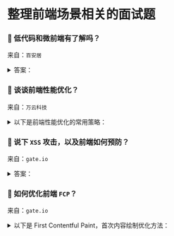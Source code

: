 # 整理前端场景相关的面试题

### 🔴 低代码和微前端有了解吗？

来自：`百安居`

<details>

<summary>答案：</summary>

#### 低代码

低代码是一种快速开发应用程序的方法，有以下几个特性：

1. **特点**：可视化开发、提高产出速度、降低开发门槛
2. **优势**：提高效率、降低人力成本、易于维护
3. **应用场景**：企业内部管理系统、移动应用开发、数据可视化
4. **数据发展**：随着技术的不断进步，低代码开发平台将越来越智能化，能够自动生成更多的代码，进一步提高开发效率。同时，低代码开发也将与人工智能、大数据等技术相结合，为企业提供更强大的解决方案。

由于我本人对 `formily` 比较了解，所以结合 `formily` 的特性在低代码中发挥的用途，我总结的 `formily` 记录：https://github.com/cgfeel/formily

- 提供了开箱即用的开源低代码编辑器
- 采用 `MVVM` 设计模式，精确渲染，将视图模型抽象出来，然后在 DSL 模板层消费
- 提供领域模型，可以多字段联动，主动、被动受控
- 提供点对点的路径系统，能够在低代码中匹配、筛查特定字段
- 细粒度极高的生命周期，从顶层的表单，到底层的字段，从创建到更新，每一个阶段都有对应生命周期
- 协议驱动，提供 `schema`，可以完美通过 `json` 驱动视图
- 分层架构，主要分为 4 大库
  - `@formily/reactive`：数据记录，状态更新
  - `@formily/core`：模型解析、生命周期
  - `@formily/react`：桥接 `react`，使其拥有调用 `formily` 能力
  - `@formily/antd-v5`：`UI` 库之一，作为模型下的组件库，也可以自定义或适配第三方库

#### 微前端

微前端是一种将前端应用拆分为多个独立小型前端应用的架构模式。

**主要特点**

1. **独立开发**：各个微前端应用可以由不同的团队独立开发，使用不同的技术栈，提高开发效率。
2. **独立部署**：每个微前端应用可以独立部署，不影响其他应用，实现快速迭代。
3. **技术栈无关**：允许在一个项目中集成不同技术栈的应用，增加了技术选型的灵活性。

**优势**

1. **提升开发效率**：团队可以专注于特定的微前端应用，减少开发过程中的冲突和协调成本。
2. **增强可维护性**：较小的代码库更容易理解和维护。
3. **灵活升级**：可以逐步升级单个微前端应用，而无需对整个系统进行大规模升级。

**实现方式**

1. **路由分发**：通过路由将不同的 `URL` 分配给不同的微前端应用，如：`qiankun`、`single-spa`。
2. **组合式应用**：将多个微前端应用组合在一个页面中，通过 `iframe` 进行管理，如：`wujie` 降级模式 `degradee`。
3. **微组件化**：将微前端应用封装成 `web-component`，在主应用中动态加载，如：`micro-app`、`wujie` 默认模式。

我总结的微前端记录：https://github.com/cgfeel/zf-micro-app

</details>

### 🔴 谈谈前端性能优化？

来自：`万云科技`

<details>

<summary>以下是前端性能优化的常用策略：</summary>

前端性能优化的核心目标是提高页面加载速度和用户交互体验。

**1. 代码优化**

- **代码分离与按需加载**：使用代码分离（`Code Splitting`）将代码按需加载，以减小首屏的 `JavaScript` 体积。`Webpack` 等打包工具提供了动态导入（`import`）功能来实现按需加载。
- **减少 `JavaScript` 执行时间**：减少过多的 `JavaScript` 运算和 `DOM` 操作，将计算密集型操作移到 `Web Worker` 或服务器端。

**2. 资源优化**

- **压缩和最小化**：通过压缩 `HTML`、`CSS`、`JavaScript` 来减少资源大小。常用工具包括 `Terser`（`JS`）、`CSSNano`（`CSS`）等。
- **图片优化**：优化图片格式（如 `WebP`）、使用图片懒加载、并适配不同分辨率的设备。
- **使用字体优化**：尽量使用系统字体，或确保自定义字体在加载前不阻塞页面渲染。

**3. 网络优化**

- **使用 `HTTP/2` 或 `HTTP/3`**：`HTTP/2` 支持多路复用和更高效的资源加载，使浏览器能够同时加载多个资源而无需排队。
- **缓存与 `Service Worker`**：利用缓存策略（如 `HTTP` 缓存、`Service Worker` 缓存）来减少重复加载静态资源，提升返回用户的加载速度。
- **内容分发网络（`CDN`）**：通过 `CDN` 加速全球用户的资源加载，减少资源的传输时间。

**4. 页面渲染优化**

- **减少重绘与重排**：避免频繁修改 `DOM`，以减少布局和渲染的消耗。可以通过批量操作 `DOM`，或使用虚拟 `DOM` 技术来降低成本。
- **`CSS` 优化**：将关键 `CSS`（`Critical CSS`）放在页面顶部，其他的 `CSS` 文件可以异步加载，以加快页面的首屏渲染。

**5. 提高交互性能**

- **合理使用事件委托**：对于频繁的 `DOM` 事件（如点击、鼠标移动等），使用事件委托来提升性能，减少事件绑定数量。
- **懒加载非必要资源**：如图像、视频和数据，可以在用户接近相关区域时进行加载，避免一次性加载所有资源的负担。
- **减少首屏加载的 `JavaScript`**：通过 `Tree Shaking` 删除无用代码，并延迟加载非关键代码，以减少加载时间。

**6. 提高体验的优化**

- **优先显示关键内容**：确保首屏重要内容优先加载，尽量缩短用户首次看到页面的时间。
- **合理使用骨架屏与加载动画**：在加载较慢的情况下，使用骨架屏或加载动画来增强用户体验，避免白屏时间过长。

这些策略可以综合运用，具体选择需根据项目实际需求和用户设备、网络情况来决定。

</details>

### 🔴 说下 `XSS` 攻击，以及前端如何预防？

来自：`gate.io`

<details>

<summary>答案：</summary>

#### `XSS`（跨站脚本攻击）概述

`XSS` 攻击是一种常见的网络安全漏洞，攻击者通过在目标网站中注入恶意脚本（通常是 `JavaScript`），来获取用户的敏感信息（如登录凭证、个人信息等）或者执行其他恶意操作。这些恶意脚本会在用户的浏览器中执行，而用户往往是在正常访问目标网站的过程中被攻击。

**攻击类型有 3 个**

- **存储型 `XSS`**：攻击者将恶意脚本存储在目标服务器上，例如在网站的评论区、留言板等可以存储用户输入内容的地方。当其他用户访问包含恶意脚本的页面时，浏览器会加载并执行这些脚本。例如，攻击者在一个论坛的评论中插入一段恶意 `JavaScript` 代码，当其他用户查看该评论时，代码就会执行，可能会窃取用户的登录信息。
- **反射型 `XSS`**：攻击者构造一个带有恶意脚本的 `URL`，诱使用户点击。当用户访问这个 `URL` 时，服务器会将恶意脚本反射回用户的浏览器并执行。比如，攻击者通过电子邮件等方式发送一个包含恶意脚本的链接，用户点击链接后，服务器会将脚本返回给浏览器执行。
- **`DOM` - `based XSS`**：这种类型的 `XSS` 是基于文档对象模型（`DOM`）的。攻击者利用网站前端 `JavaScript` 代码中的漏洞，通过修改 `DOM` 树来执行恶意脚本。例如，网站的某个 `JavaScript` 函数在处理用户输入时，没有正确地验证或转义，使得攻击者可以通过操作 `DOM` 来注入并执行恶意脚本。

#### 如何防止 `XSS` 攻击

从以下 4 个方面避免 `XSS` 攻击

**1. 输入验证和过滤：**

- **转义 `HTML` 特殊字符：**：将用户输入中的 `&`、`<`、`>`、`"`、`'` 等特殊字符替换为相应的 `HTML` 实体。
- **输入验证和清理**：对于用户输入的任何内容，如表单输入、`URL` 参数等，都应该进行严格的验证。验证内容包括数据类型、长度、格式等。

转义 `HTML` 特殊字符示例：

```js
function _getProcessedContent(content) {
  return content
    .replace(/&/g, "&amp;")
    .replace(/</g, "&lt;")
    .replace(/>/g, "&gt;")
    .replace(/"/g, "&quot;")
    .replace(/'/g, "&#039;")
    .replace(/`([\S\s]+?)`/g, "<code>$1</code>");
}
```

这样，即使攻击者输入了恶意脚本，在浏览器中也会被当作普通文本显示，而不会被执行。

**2. 输出编码：**

- **`HTML` 编码**：在将数据输出到 `HTML` 页面时，如在显示用户评论、文章内容等情况下，要对数据进行 `HTML` 编码。
- **`JavaScript` 编码**：如果数据是要在 `JavaScript` 代码中使用，一定要进行严格的编码和验证。例如，对于要在 `eval` 函数中使用的数据，会直接执行传入的字符串作为 `JavaScript` 代码。

**3. 安全的 `DOM` 操作：**

- **避免使用危险的 `DOM API`**：如 `document.write` 容易导致 `DOM` - `based XSS` 攻击。
- **正确处理 `DOM` 更新**：在更新 `DOM` 时，要注意使用的数据来源。例如，在使用 `innerHTML` 时，要对插入的内容进行 `HTML` 编码，防止恶意脚本注入。对于通过 `addEventListener` 等方式添加的事件处理函数，也要注意防止恶意脚本通过事件参数等途径注入。

**4. 借助安全策略和现有的库：**

- **使用 `CSP`（内容安全策略）**：通过 `HTTP` 头部设置内容安全策略，限制可以执行的脚本类型及来源。
- **使用库和框架的内置安全功能**：利用 `React`、`Vue` 等现代框架中的内置功能自动处理和防范 `XSS` 攻击。

#### `React` 怎么防止 `XSS` 的

**`React` 对 `XSS` 的自动防御机制：**

- **自动转义**：`React` 在渲染过程中有自动转义机制。将数据渲染到 `DOM` 中（例如，通过 `{}` 语法将一个变量渲染到 `JSX` 组件内部），`React` 会自动对数据中的特殊字符进行转义。
- **使用虚拟 `DOM`（`Virtual DOM`）**：`React` 使用虚拟 `DOM` 来更新真实 `DOM`。在虚拟 `DOM` 的比较和更新过程中，`React` 会对要更新的数据进行安全检查。它不会盲目地将数据直接更新到真实 `DOM` 中，而是先在虚拟 `DOM` 层面进行处理。这种机制减少了直接操作真实 `DOM` 可能带来的安全风险，因为恶意脚本很难直接绕过虚拟 `DOM` 的检查而插入到真实 `DOM` 中执行。

**开发者的最佳实践：**

- **避免使用 `dangerouslySetInnerHTML`**：这是一个容易引入 `XSS` 风险的属性。只有在绝对必要的情况下才使用它，并且在使用时，要确保传递给 `__html` 属性的值是经过严格安全处理的。
- **验证和过滤用户输入**：与其他开发场景一样，在 `React` 中也要对用户输入进行验证和过滤。在组件的 `state` 或者 `props` 接收用户输入数据的地方，要进行严格的验证。
- **安全的组件通信和数据传递**：当父组件将数据传递给子组件作为 `props` 时，要保证数据是经过验证和安全处理的。同样，在使用 `context` 等高级特性进行数据共享时，也要注意数据的来源和安全性，防止恶意数据在组件之间传播并导致 `XSS` 攻击。

</details>

### 🔴 如何优化前端 `FCP`？

来自：`gate.io`

<details>

<summary>以下是 First Contentful Paint，首次内容绘制优化方法：</summary>

#### 一、优化资源加载

**1. 代码拆分（`Code Splitting`）**

将大型的 `JavaScript` 代码库拆分成多个较小的模块，按需加载。这样浏览器就不用一次性下载和解析大量代码，而是根据用户的交互或者页面的初始呈现需求逐步获取所需代码，能有效减少首次页面加载时的资源量，加快 `FCP` 的时间。

示例：

在使用 `webpack` 等构建工具时，可以利用其动态导入（`import()`）功能实现代码拆分。比如一个电商网站，有商品列表展示模块、购物车模块、用户登录模块等，可以把这些模块对应的代码分别拆分出来，当用户访问商品列表页面时，先只加载商品列表展示相关的代码，等用户点击进入购物车页面时再加载购物车模块代码。

**2. 优化 `CSS` 和 `JavaScript` 加载顺序**

通常将关键的 `CSS` 样式表放在页面头部加载，这样浏览器可以尽早开始渲染页面样式，避免出现页面无样式的 “白屏” 阶段，进而加快首次内容绘制。对于 `JavaScript`，除非是页面初始化必须依赖的脚本，否则尽量放在页面底部加载，防止 `JavaScript` 解析阻塞页面渲染进程，影响 `FCP`。

在 HTML 文件中，像下面这样安排资源加载顺序：

```html
<!DOCTYPE html>
<html lang="en">
  <head>
    <link rel="stylesheet" href="styles.css" />
    <!-- 关键 CSS 优先加载 -->
  </head>
  <body>
    <!-- 页面内容主体 -->
    <script src="main.js"></script>
    <!-- 非关键 JavaScript 放底部 -->
  </body>
</html>
```

**3. 懒加载（`Lazy Loading`）**

针对图片、视频等多媒体资源以及页面下方的一些非关键内容采用懒加载机制。即这些资源在页面初始加载时不会被下载，只有当它们进入浏览器的可视区域时才会按需加载，从而减少首次页面加载时的资源请求数量，提升 `FCP` 速度。

对于图片，可以使用 `HTML5` 的 `data-*` 属性结合 `JavaScript` 来实现懒加载。例如：

```html
<img data-src="large-image.jpg" alt="示例图片" class="lazyload" />
```

然后通过 `JavaScript` 监听页面滚动等事件，当图片元素进入可视区域时，将 `data-src` 属性的值赋给 `src` 属性，触发图片的加载：

```js
// 以下代码只做演示，没有考虑节流，生成环境请勿直接使用
const lazyImages = document.querySelectorAll(".lazyload");
const lazyLoad = function () {
  lazyImages.forEach((image) => {
    if (
      image.getBoundingClientRect().top < window.innerHeight &&
      image.getBoundingClientRect().bottom > 0
    ) {
      image.src = image.dataset.src;
      image.classList.remove("lazyload");
    }
  });
};
window.addEventListener("scroll", lazyLoad);
window.addEventListener("load", lazyLoad);
```

#### 二、优化网络请求

**1. 压缩资源**

对 `CSS`、`JavaScript`、`HTML` 等文件进行压缩，去除多余的空格、注释等冗余信息，减小文件体积，加快网络传输速度，使浏览器能更快获取资源并进行页面渲染，有助于优化 `FCP`。

在构建项目时，使用工具如 `UglifyJS` 对 `JavaScript` 文件进行压缩，使用 `cssnano` 对 `CSS` 文件进行压缩，同时 `HTML` 文件也可以通过相关构建插件来压缩，例如在基于 `Node.js` 的项目中，通过配置 `html-webpack-plugin` 可以在打包时自动压缩 `HTML` 文件。

**2. 使用 `CDN`（`Content Delivery Network`）**

将静态资源（如图片、脚本、样式表等）分发到多个地理位置的服务器节点上，当用户访问页面时，浏览器可以从距离用户最近的服务器获取资源，大大缩短了资源的传输时间，能有效加快页面首次内容绘制的速度。

对于一些常用的前端库，像 `jQuery`，可以使用其官方提供的 `CDN` 链接来加载：

```js
<script src="https://code.jquery.com/jquery-3.6.0.min.js"></script>
```

同时，企业自己的网站也可以部署 CDN 来存放自己的静态资源，比如图片、样式文件等。

**3. 减少 `HTTP` 请求数量**

每一个 `HTTP` 请求都会有一定的开销，包括建立连接、发送请求头、等待响应等时间成本。通过合并 `CSS` 和 `JavaScript` 文件、使用雪碧图（`CSS Sprite`）等方式减少请求次数，从而加快页面加载速度，改善 `FCP`。

如果有多个小的 `CSS` 文件，可以使用构建工具将它们合并成一个大的 `CSS` 文件；对于页面中用到的多个小图标，可以通过工具将它们整合到一张雪碧图中，然后利用 `CSS` 的 `background-position` 属性来定位显示不同的图标，减少图标对应的单独 `HTTP` 请求。

#### 三、优化页面结构与渲染

**1. 精简 `HTML` 结构**

保持 `HTML` 页面结构简洁，去除不必要的标签嵌套和多余的元素，让浏览器能更快地解析和渲染页面内容，有助于缩短首次内容绘制时间。

避免像下面这样过度嵌套的 HTML 结构：

```html
<div>
  <div>
    <p><span>这是一段文本</span></p>
  </div>
</div>
```

可以简化为：

```html
<p>这是一段文本</p>
```

**2. 避免重排（`Reflow`）和重绘（`Repaint`）**

当页面元素的布局（尺寸、位置等）或样式（颜色、背景等）发生改变时，浏览器会进行重新布局（重排）和重新绘制（重绘）操作，这些操作会消耗一定的性能，影响 `FCP`。尽量减少不必要的元素样式和布局的频繁变动，通过改变类名应用预定义的样式变化、使用 `transform` 和 `opacity` 等属性来实现动画效果等方式来降低重排和重绘的频率。

如果要实现一个元素的隐藏动画，不要使用 display: none（会引起重排和重绘），而是使用 opacity: 0 结合 visibility: hidden 以及 transition 属性来实现平滑的隐藏效果，减少对页面渲染性能的影响。

</details>
